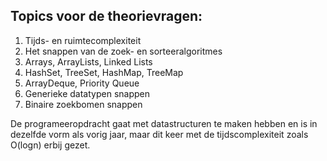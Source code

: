    

## Topics voor de theorievragen:
1. Tijds- en ruimtecomplexiteit
2. Het snappen van de zoek- en sorteeralgoritmes
3. Arrays, ArrayLists, Linked Lists
4. HashSet, TreeSet, HashMap, TreeMap
5. ArrayDeque, Priority Queue
6. Generieke datatypen snappen
7. Binaire zoekbomen snappen

   
De programeeropdracht gaat met datastructuren te maken hebben en is in dezelfde vorm als vorig jaar, maar dit keer met de tijdscomplexiteit zoals O(log⁡n) erbij gezet.
